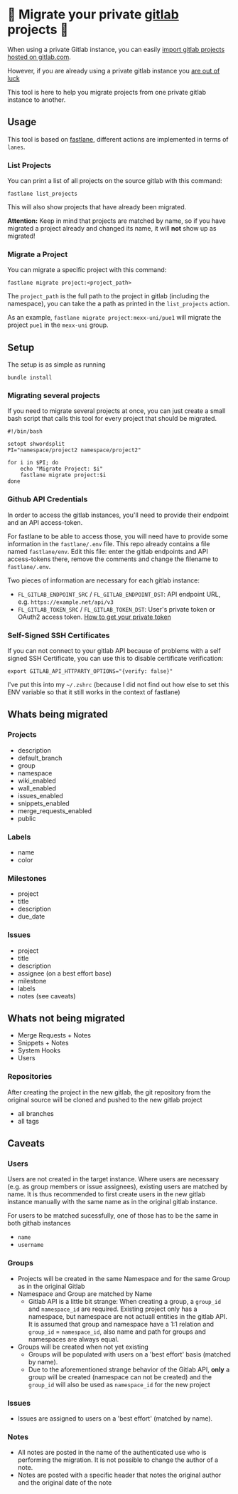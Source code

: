 # 🤘 Migrate your private [gitlab](https://about.gitlab.com) projects 🤘

When using a private Gitlab instance, you can easily [import gitlab projects hosted on gitlab.com](http://doc.gitlab.com/ce/workflow/importing/import_projects_from_gitlab_com.html#project-importing-from-gitlab.com-to-your-private-gitlab-instance).

However, if you are already using a private gitlab instance you [are out of luck](http://feedback.gitlab.com/forums/176466-general/suggestions/4488044-add-import-export-functionality-for-projects?page=1&per_page=20)

This tool is here to help you migrate projects from one private gitlab instance to another. 

## Usage

This tool is based on [fastlane](https://fastlane.tools), different actions are implemented in terms of `lanes`.

### List Projects

You can print a list of all projects on the source gitlab with this command:

```
fastlane list_projects
```` 

This will also show projects that have already been migrated.

**Attention:** Keep in mind that projects are matched by name, so if you have migrated a project already and changed its name, it will **not** show up as migrated!

### Migrate a Project

You can migrate a specific project with this command:

```
fastlane migrate project:<project_path>
```

The `project_path` is the full path to the project in gitlab (including the namespace), you can take the a path as printed in the `list_projects` action. 

As an example, `fastlane migrate project:mexx-uni/pue1` will migrate the project `pue1` in the `mexx-uni` group.

## Setup

The setup is as simple as running

```
bundle install
```

### Migrating several projects

If you need to migrate several projects at once, you can just create a small bash script that calls this tool for every project that should be migrated. 

```
#!/bin/bash

setopt shwordsplit
PI="namespace/project2 namespace/project2"

for i in $PI; do
	echo "Migrate Project: $i"
	fastlane migrate project:$i
done
```

### Github API Credentials

In order to access the gitlab instances, you'll need to provide their endpoint and an API access-token.

For fastlane to be able to access those, you will need have to provide some information in the `fastlane/.env` file. 
This repo already contains a file named `fastlane/env`. Edit this file: enter the gitlab endpoints and API access-tokens there, remove the comments and change the filename to `fastlane/.env`.

Two pieces of information are necessary for each gitlab instance:

* `FL_GITLAB_ENDPOINT_SRC` / `FL_GITLAB_ENDPOINT_DST`: API endpoint URL, e.g. `https://example.net/api/v3`
* `FL_GITLAB_TOKEN_SRC` / `FL_GITLAB_TOKEN_DST`: User's private token or OAuth2 access token. [How to get your private token](https://www.safaribooksonline.com/library/view/gitlab-cookbook/9781783986842/ch06s05.html)

### Self-Signed SSH Certificates

If you can not connect to your gitlab API because of problems with a self signed SSH Certificate, you can use this to disable certificate verification:

```export GITLAB_API_HTTPARTY_OPTIONS="{verify: false}"```

I've put this into my `~/.zshrc` (because I did not find out how else to set this ENV variable so that it still works in the context of fastlane)

## Whats being migrated

### Projects

* description
* default_branch
* group
* namespace
* wiki_enabled
* wall_enabled
* issues_enabled
* snippets_enabled
* merge_requests_enabled
* public

### Labels

* name
* color

### Milestones

* project
* title
* description
* due_date

### Issues

* project
* title
* description
* assignee (on a best effort base)
* milestone
* labels
* notes (see caveats)

## Whats not being migrated

* Merge Requests + Notes
* Snippets + Notes
* System Hooks
* Users

### Repositories

After creating the project in the new gitlab, the git repository from the original source will be cloned and pushed to the new gitlab project

* all branches
* all tags

## Caveats

### Users

Users are not created in the target instance. Where users are necessary (e.g. as group members or issue assignees), existing users are matched by name. It is thus recommended to first create users in the new gitlab instance manually with the same name as in the original gitlab instance.

For users to be matched sucessfully, one of those has to be the same in both githab instances

* `name`
* `username`

### Groups

* Projects will be created in the same Namespace and for the same Group as in the original Gitlab
* Namespace and Group are matched by Name
  * Gitlab API is a little bit strange: When creating a group, a `group_id` and `namespace_id` are required. Existing project only has a namespace, but namespace are not actuall entities in the gitlab API. It is assumed that group and namespace have a 1:1 relation and `group_id` = `namespace_id`, also name and path for groups and namespaces are always equal. 
* Groups will be created when not yet existing
  * Groups will be populated with users on a 'best effort' basis (matched by name).
  * Due to the aforementioned strange behavior of the Gitlab API, **only** a group will be created (namespace can not be created) and the `group_id` will also be used as `namespace_id` for the new project

### Issues

* Issues are assigned to users on a 'best effort' (matched by name). 

### Notes

* All notes are posted in the name of the authenticated use who is performing the migration. It is not possible to change the author of a note. 
* Notes are posted with a specific header that notes the original author and the original date of the note


